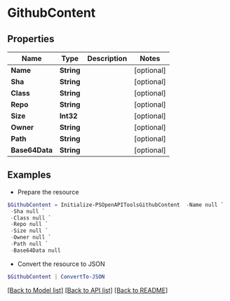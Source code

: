 # GithubContent
## Properties

Name | Type | Description | Notes
------------ | ------------- | ------------- | -------------
**Name** | **String** |  | [optional] 
**Sha** | **String** |  | [optional] 
**Class** | **String** |  | [optional] 
**Repo** | **String** |  | [optional] 
**Size** | **Int32** |  | [optional] 
**Owner** | **String** |  | [optional] 
**Path** | **String** |  | [optional] 
**Base64Data** | **String** |  | [optional] 

## Examples

- Prepare the resource
```powershell
$GithubContent = Initialize-PSOpenAPIToolsGithubContent  -Name null `
 -Sha null `
 -Class null `
 -Repo null `
 -Size null `
 -Owner null `
 -Path null `
 -Base64Data null
```

- Convert the resource to JSON
```powershell
$GithubContent | ConvertTo-JSON
```

[[Back to Model list]](../README.md#documentation-for-models) [[Back to API list]](../README.md#documentation-for-api-endpoints) [[Back to README]](../README.md)

